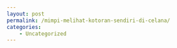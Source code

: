 ```yaml
---
layout: post
permalink: /mimpi-melihat-kotoran-sendiri-di-celana/
categories:
    - Uncategorized
---
```


